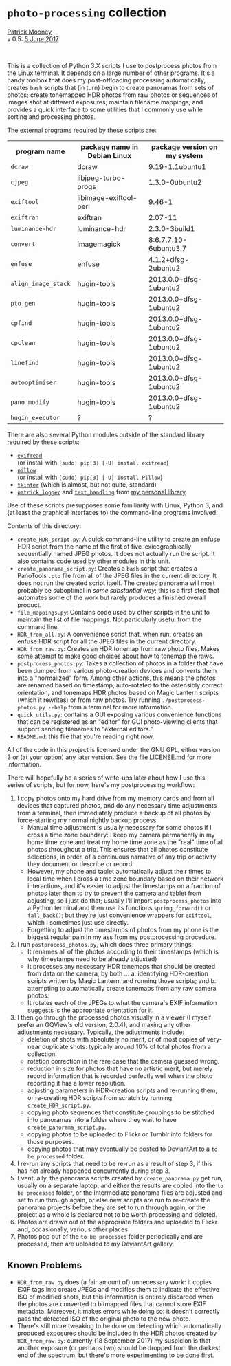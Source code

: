 # `photo-processing` collection

<div class="vcard vevent">
<a class="url u-url p-name" rel="me" href="http://patrickbrianmooney.nfshost.com/~patrick/">Patrick Mooney</a><br />
<abbr class="summary description" tile="date of current release">v 0.5</abbr>: <abbr class="dtstart" title='2017-06-05'>5 June 2017</abbr>
</div>

<p>&nbsp;</p>

<p>This is a collection of Python 3.X scripts I use to postprocess photos from the Linux terminal. It depends on a large number of other programs. It's a handy toolbox that does my post-offloading processing automatically, creates <code>bash</code> scripts that (in turn) begin to create panoramas from sets of photos; create tonemapped HDR photos from raw photos or sequences of images shot at different exposures; maintain filename mappings; and provides a quick interface to some utilities that I commonly use while sorting and processing photos.</p>

The external programs required by these scripts are:

<table>
  <tr><th>program name</th><th>package name in Debian Linux</th><th>package version on my system</th></tr>
  <tr><td><code>dcraw</code></td><td>dcraw</td><td>9.19-1.1ubuntu1</td></tr>
  <tr><td><code>cjpeg</code></td><td>libjpeg-turbo-progs</td><td>1.3.0-0ubuntu2</td></tr>
  <tr><td><code>exiftool</code></td><td>libimage-exiftool-perl</td><td>9.46-1</td></tr>
  <tr><td><code>exiftran</code></td><td>exiftran</td><td>2.07-11</td></tr>
  <tr><td><code>luminance-hdr</code></td><td>luminance-hdr</td><td>2.3.0-3build1</td></tr>
  <tr><td><code>convert</code></td><td>imagemagick</td><td>8:6.7.7.10-6ubuntu3.7</td></tr>
  <tr><td><code>enfuse</code></td><td>enfuse</td><td>4.1.2+dfsg-2ubuntu2</td></tr>
  <tr><td><code>align_image_stack</code></td><td>hugin-tools</td><td>2013.0.0+dfsg-1ubuntu2</td></tr>
  <tr><td><code>pto_gen</code></td><td>hugin-tools</td><td>2013.0.0+dfsg-1ubuntu2</td></tr>
  <tr><td><code>cpfind</code></td><td>hugin-tools</td><td>2013.0.0+dfsg-1ubuntu2</td></tr>
  <tr><td><code>cpclean</code></td><td>hugin-tools</td><td>2013.0.0+dfsg-1ubuntu2</td></tr>
  <tr><td><code>linefind</code></td><td>hugin-tools</td><td>2013.0.0+dfsg-1ubuntu2</td></tr>
  <tr><td><code>autooptimiser</code></td><td>hugin-tools</td><td>2013.0.0+dfsg-1ubuntu2</td></tr>
  <tr><td><code>pano_modify</code></td><td>hugin-tools</td><td>2013.0.0+dfsg-1ubuntu2</td></tr>
  <tr><td><code>hugin_executor</code></td><td>?</td><td>?</td></tr>
</table>

There are also several Python modules outside of the standard library required by these scripts:

<ul>
  <li><code><a rel="muse" href="https://pypi.python.org/pypi/ExifRead">exifread</a></code></li> (or install with <code>[sudo] pip[3] [-U] install exifread</code>)</li>
  <li><code><a rel="muse" href="https://python-pillow.org/">pillow</a></code></li> (or install with <code>[sudo] pip[3] [-U] install Pillow</code>)</li>
  <li><code><a rel="muse" href="https://docs.python.org/3/library/tkinter.html">tkinter</a></code> (which is almost, but not quite, standard)</li>
  <li><code><a rel="me" href="https://github.com/patrick-brian-mooney/python-personal-library/blob/master/patrick_logger.py">patrick_logger</a></code> and <code><a href="">text_handling</a></code> from <a rel="me" href="https://github.com/patrick-brian-mooney/python-personal-library/blob/master/text_handling.py">my personal library</a>.</li>
</ul>

Use of these scripts presupposes some familiarity with Linux, Python 3, and (at least the graphical interfaces to) the command-line programs involved.

Contents of this directory:

* `create_HDR_script.py`: A quick command-line utility to create an enfuse HDR script from the name of the first of five lexicographically sequentially named JPEG photos. It does not actually run the script. It also contains code used by other modules in this unit.
* `create_panorama_script.py`: Creates a `bash` script that creates a PanoTools `.pto` file from all of the JPEG files in the current directory. It does not run the created script itself. The created panorama will most probably be suboptimal in *some substantial way*; this is a first step that automates some of the work but rarely produces a finished overall product.
* `file_mappings.py`: Contains code used by other scripts in the unit to maintain the list of file mappings. Not particularly useful from the command line.
* `HDR_from_all.py`: A convenience script that, when run, creates an enfuse HDR script for all the JPEG files in the current directory. 
* `HDR_from_raw.py`: Creates an HDR tonemap from raw photo files. Makes some attempt to make good choices about how to tonemap the raws. 
* `postprocess_photos.py`: Takes a collection of photos in a folder that have been dumped from various photo-creation devices and converts them into a "normalized" form. Among other actions, this means the photos are renamed based on timestamp, auto-rotated to the ostensibly correct orientation, and tonemaps HDR photos based on Magic Lantern scripts (which it rewrites) or from raw photos. Try running `./postprocess-photos.py --help` from a terminal for more information.
* `quick_utils.py`: contains a GUI exposing various convenience functions that can be registered as an "editor" for GUI photo-viewing clients that support sending filenames to "external editors."
* `README.md`: this file that you're reading right now.

All of the code in this project is licensed under the GNU GPL, either version 3 or (at your option) any later version. See the file <a rel="muse" href="https://github.com/patrick-brian-mooney/photo-processing/blob/master/LICENSE.md">LICENSE.md</a> for more information.

There will hopefully be a series of write-ups later about how I use this series of scripts, but for now, here's my postprocessing workflow:

1. I copy photos onto my hard drive from my memory cards and from all devices that captured photos, and do any necessary time adjustments from a terminal, then immediately produce a backup of all photos by force-starting my normal nightly backup process.
   * Manual time adjustment is usually necessary for some photos if I cross a time zone boundary: I keep my camera permanently in my home time zone and treat my home time zone as the "real" time of all photos throughout a trip. This ensures that all photos constitute selections, in order, of a continuous narrative of any trip or activity they document or describe or record.
   * However, my phone and tablet automatically adjust their times to local time when I cross a time zone boundary based on their network interactions, and it's easier to adjust the timestamps on a fraction of photos later than to try to prevent the camera and tablet from adjusting, so I just do that; usually I'll import `postprocess_photos` into a Python terminal and then use its functions `spring_forward()` or `fall_back()`; but they're just convenience wrappers for `exiftool`, which I sometimes just use directly.
   * Forgetting to adjust the timestamps of photos from my phone is the biggest regular pain in my ass from my postprocessing procedure. 
2. I run `postprocess_photos.py`, which does three primary things:
   * It renames all of the photos according to their timestamps (which is why timestamps need to be already adjusted)
   * It processes any necessary HDR tonemaps that should be created from data on the camera, by both ...
     a. identifying HDR-creation scripts written by Magic Lantern, and running those scripts; and
     b. attempting to automatically create tonemaps from any raw camera photos. 
   * It rotates each of the JPEGs to what the camera's EXIF information suggests is the appropriate orientation for it.
3. I then go through the processed photos visually in a viewer (I myself prefer an GQView's old version, 2.0.4), and making any other adjustments necessary. Typically, the adjustments include:
   * deletion of shots with absolutely no merit, or of most copies of very-near duplicate shots: typically around 10% of total photos from a collection.
   * rotation correction in the rare case that the camera guessed wrong.
   * reduction in size for photos that have no artistic merit, but merely record information that is recorded perfectly well when the photo recording it has a lower resolution.
   * adjusting parameters in HDR-creation scripts and re-running them, or re-creating HDR scripts from scratch by running `create_HDR_script.py`.
   * copying photo sequences that constitute groupings to be stitched into panoramas into a folder where they wait to have `create_panorama_script.py`.
   * copying photos to be uploaded to Flickr or Tumblr into folders for those purposes.
   * copying photos that may eventually be posted to DeviantArt to a `to be processed` folder.
4. I re-run any scripts that need to be re-run as a result of step 3, if this has not already happened concurrently during step 3.
5. Eventually, the panorama scripts created by `create_panorama.py` get run, usually on a separate laptop, and either the results are copied into the `to be processed` folder, or the intermediate panorama files are adjusted and set to run through again, or else new scripts are run to re-create the panorama projects before they are set to run through again, or the project as a whole is declared not to be worth processing and deleted.
6. Photos are drawn out of the appropriate folders and uploaded to Flickr and, occasionally, various other places.
7. Photos pop out of the `to be processed` folder periodically and are processed, then are uploaded to my DeviantArt gallery. 

Known Problems
--------------

* `HDR_from_raw.py` does (a fair amount of) unnecessary work: it copies EXIF tags into create JPEGs and modifies them to indicate the effective ISO of modified shots, but this information is entirely discarded when the photos are converted to bitmapped files that cannot store EXIF metadata. Moreover, it makes errors while doing so: it doesn't correctly pass the detected ISO of the original photo to the new photo.
* There's still more tweaking to be done on detecting which automatically produced exposures should be included in the HDR photos created by `HDR_from_raw.py`: currently (18 September 2017) my suspicion is that another exposure (or perhaps two) should be dropped from the darkest end of the spectrum, but there's more experimenting to be done first.